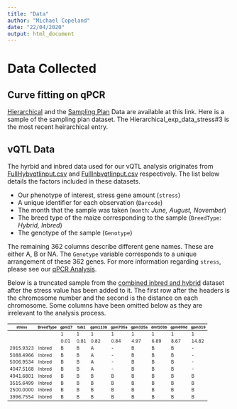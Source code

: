 ```yaml
---
title: "Data"
author: "Michael Copeland"
date: "22/04/2020"
output: html_document
---
```

<style>
th {
  font-size: 8px
}
td{
  font-size: 10px
}
</style>

# Data Collected

## Curve fitting on qPCR
[Hierarchical](https://osf.io/wqrsd/) and the [Sampling Plan](https://osf.io/mu5qs/) Data are available at this link. Here is a sample of the sampling plan dataset. The Hierarchical_exp_data_stress#3 is the most recent heirarchical entry.

## vQTL Data
The hyrbid and inbred data used for our vQTL analysis originates from [FullHybvqtlinput.csv](https://github.com/AustinGratton/vQTL/blob/master/qPCR/FullHybvqtlinput.csv) and [FullInbvqtlinput.csv](https://github.com/AustinGratton/vQTL/blob/master/qPCR/FullInbvqtlinput.csv) respectively. The list below details the factors included in these datasets.

* Our phenotype of interest, stress gene amount (`stress`)
* A unique identifier for each observation (`Barcode`)
* The month that the sample was taken (`month`: *June, August, November*)
* The breed type of the maize corresponding to the sample (`BreedType`: *Hybrid, Inbred*)
* The genotype of the sample (`Genotype`)

The remaining 362 columns describe different gene names. These are either A, B or NA. The `Genotype` variable corresponds to a unique arrangement of these 362 genes.
For more information regarding `stress`, please see our [qPCR Analysis](https://stapleton-lab.readthedocs.io/en/latest/qPCR%20Analysis/).


Below is a truncated sample from the [combined inbred and hybrid](https://github.com/MRCopeland74/stapleton_lab/blob/master/qPCR2vQTL/fullvqtldata%234.csv) dataset after the stress value has been added to it. The first row after the headers is the chromosome number and the second is the distance on each chromosome. Some columns have been omitted below as they are irrelevant to the analysis process. 

| stress    | BreedType | gpm27 | tub1 | gpm113b | gpm705a | gpm325a | dmt103b | gpm699d | gpm319 |
|-----------|-----------|-------|------|---------|---------|---------|---------|---------|--------|
|           |           | 1     | 1    | 1       | 1       | 1       | 1       | 1       | 1      |
|           |           | 0.01  | 0.81 | 0.82    | 0.84    | 4.97    | 6.89    | 8.67    | 14.82  |
| 2915.9323 | Inbred    | B     | B    | A       | -       | B       | B       | B       | -      |
| 5088.4966 | Inbred    | B     | B    | A       | -       | B       | B       | B       | -      |
| 5006.9534 | Inbred    | B     | B    | A       | -       | B       | B       | B       | -      |
| 4047.5168 | Inbred    | B     | B    | A       | -       | B       | B       | B       | -      |
| 4941.6801 | Inbred    | B     | B    | B       | B       | B       | B       | B       | B      |
| 3515.6499 | Inbred    | B     | B    | B       | B       | B       | B       | B       | B      |
| 2500.0000 | Inbred    | B     | B    | B       | B       | B       | B       | B       | B      |
| 3996.7554 | Inbred    | B     | B    | B       | B       | B       | B       | B       | B      |
